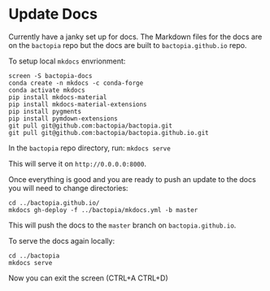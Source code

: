 # Update Docs
Currently have a janky set up for docs. The Markdown files for the docs are on the `bactopia` repo but the docs are built to `bactopia.github.io` repo.

To setup local `mkdocs` envrionment:
```
screen -S bactopia-docs
conda create -n mkdocs -c conda-forge 
conda activate mkdocs 
pip install mkdocs-material
pip install mkdocs-material-extensions
pip install pygments
pip install pymdown-extensions
git pull git@github.com:bactopia/bactopia.git
git pull git@github.com:bactopia/bactopia.github.io.git
```

In the `bactopia` repo directory, run: `mkdocs serve`

This will serve it on `http://0.0.0.0:8000`.

Once everything is good and you are ready to push an update to the docs you will need to change directories:

```
cd ../bactopia.github.io/
mkdocs gh-deploy -f ../bactopia/mkdocs.yml -b master
```

This will push the docs to the `master` branch on `bactopia.github.io`.

To serve the docs again locally:
```
cd ../bactopia
mkdocs serve
```

Now you can exit the screen (CTRL+A CTRL+D)
